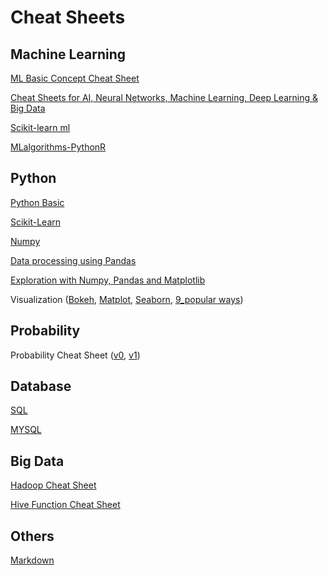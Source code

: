 # Cheat Sheets

## Machine Learning

[ML Basic Concept Cheat Sheet](http://ml-cheatsheet.readthedocs.io/en/latest/)

[Cheat Sheets for AI, Neural Networks, Machine Learning, Deep Learning & Big Data](https://becominghuman.ai/cheat-sheets-for-ai-neural-networks-machine-learning-deep-learning-big-data-678c51b4b463)

[Scikit-learn ml](http://scikit-learn.org/stable/tutorial/machine_learning_map/)

[MLalgorithms-PythonR](MLalgorithms-PythonR.pdf)



## Python

[Python Basic](PythonForDataScience.pdf)

[Scikit-Learn](Scikit-Learn.pdf)

[Numpy](Numpy_Python_Cheat_Sheet.pdf)

[Data processing using Pandas](DataEx_using_Pandas.pdf)

[Exploration with Numpy, Pandas and Matplotlib](Data-Exploration-in-Python.pdf)

Visualization ([Bokeh](Python_Bokeh_Cheat_Sheet.pdf), [Matplot](https://matplotlib.org/api/_as_gen/matplotlib.pyplot.show.html), [Seaborn](http://seaborn.pydata.org/), [9_popular ways](https://www.analyticsvidhya.com/blog/2015/05/data-visualization-python/))



## Probability

Probability Cheat Sheet ([v0](probability_cheatsheet_v0.pdf), [v1](probability_cheatsheet_v1.pdf))



## Database

[SQL](sql-cheat-sheet.pdf)

[MYSQL](http://cse.unl.edu/~sscott/ShowFiles/SQL/CheatSheet/SQLCheatSheet.html)

## Big Data

[Hadoop Cheat Sheet](http://www.jesse-anderson.com/2016/03/hadoop-cheat-sheet/)

[Hive Function Cheat Sheet](https://www.qubole.com/resources/hive-function-cheat-sheet/)



## Others

[Markdown](https://github.com/adam-p/markdown-here/wiki/Markdown-Cheatsheet)



